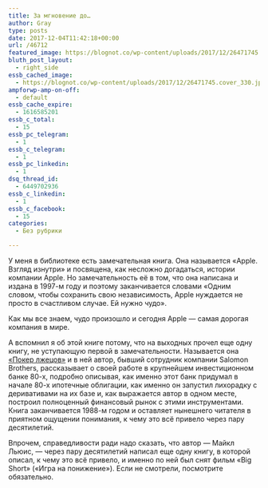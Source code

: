 ```yaml
---
title: За мгновение до…
author: Gray
type: posts
date: 2017-12-04T11:42:18+00:00
url: /46712
featured_image: https://blognot.co/wp-content/uploads/2017/12/26471745.cover_330.jpg
bluth_post_layout:
  - right_side
essb_cached_image:
  - https://blognot.co/wp-content/uploads/2017/12/26471745.cover_330.jpg
ampforwp-amp-on-off:
  - default
essb_cache_expire:
  - 1616585201
essb_c_total:
  - 15
essb_pc_telegram:
  - 1
essb_c_telegram:
  - 1
essb_pc_linkedin:
  - 1
dsq_thread_id:
  - 6449702936
essb_c_linkedin:
  - 1
essb_c_facebook:
  - 15
categories:
  - Без рубрики

---
```








У меня в библиотеке есть замечательная книга. Она называется &#171;Apple. Взгляд изнутри&#187; и посвящена, как несложно догадаться, истории компании Apple. Но замечательность её в том, что она написана и издана в 1997-м году и поэтому заканчивается словами &#171;Одним словом, чтобы сохранить свою независимость, Apple нуждается не просто в счастливом случае. Ей нужно чудо&#187;.

Как мы все знаем, чудо произошло и сегодня Apple — самая дорогая компания в мире.

А вспомнил я об этой книге потому, что на выходных прочел еще одну книгу, не уступающую первой в замечательности. Называется она [&#171;Покер лжецов&#187;][1] и в ней автор, бывший сотрудник компании Salomon Brothers, рассказывает о своей работе в крупнейшем инвестиционном банке 80-х, подробно описывая, как именно этот банк придумал в начале 80-х ипотечные облигации, как именно он запустил лихорадку с деривативами на их базе и, как выражается автор в одном месте, построил полноценный финансовый рынок с этими инструментами. Книга заканчивается 1988-м годом и оставляет нынешнего читателя в приятном ощущении понимания, к чему это всё привело через пару десятилетий.

Впрочем, справедливости ради надо сказать, что автор — Майкл Льюис, — через пару десятилетий написал еще одну книгу, в которой описал, к чему это всё привело, и именно по ней был снят фильм &#171;Big Short&#187; (&#171;Игра на понижение&#187;). Если не смотрели, посмотрите обязательно.

 [1]: https://www.litres.ru/maykl-luis/poker-lzhecov/?lfrom=185352